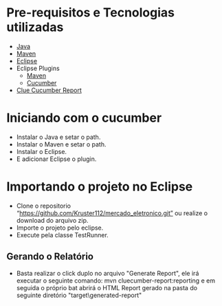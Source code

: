 # Pre-requisitos e Tecnologias utilizadas 
- <a href="https://java.com/en/download/manual.jsp" target="_blank">Java</a>
- <a href="https://maven.apache.org/download.cgi" target="_blank">Maven</a>
- <a href="https:https://eclipse.org/downloads/" target="_blank">Eclipse</a>
- Eclipse Plugins
  - <a href="http://download.eclipse.org/technology/m2e/releases/1.4" target="_blank">Maven</a> 
  - <a href="http://cucumber.github.io/cucumber-eclipse/update-site/" target="_blank">Cucumber</a>
- <a href="https://github.com/trivago/cluecumber-report-plugin" target="_blank">Clue Cucumber Report</a>
  
# Iniciando com o cucumber
- Instalar o Java e setar o path.
- Instalar o Maven e setar o path.
- Instalar o Eclipse.
- E adicionar Eclipse o plugin.

# Importando o projeto no Eclipse
- Clone o repositorio “https://github.com/Kruster112/mercado_eletronico.git” ou realize o download do arquivo zip.
- Importe o projeto pelo eclipse.
- Execute pela classe TestRunner.

Gerando o Relatório
--------------

- Basta realizar o click duplo no arquivo "Generate Report", ele irá executar o seguinte comando: mvn cluecumber-report:reporting e em seguida o próprio bat abrirá o HTML Report gerado na pasta do seguinte diretório "target\generated-report"

